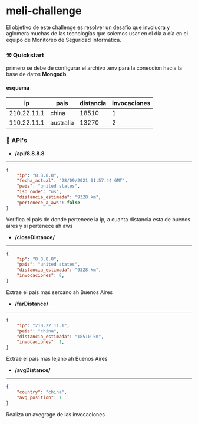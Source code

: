 # meli-challenge

El objetivo de este challenge es resolver un desafío que involucra y aglomera muchas
de las tecnologías que solemos usar en el día a día en el equipo de Monitoreo de
Seguridad Informática.

### ⚒ Quickstart
primero se debe de configurar el archivo .env para la coneccion hacia la base de datos **Mongodb**

#### esquema
| ip | pais | distancia | invocaciones |
|----|------|-----------|--------------|
| 210.22.11.1 | china | 18510 | 1 |
| 110.22.11.1 | australia | 13270 | 2 |

### 📡 API's
* **/api/8.8.8.8**
---
``` json
{
    "ip": "8.8.8.8",
    "fecha_actual": "28/09/2021 01:57:44 GMT",
    "pais": "united states",
    "iso_code": "us",
    "distancia_estimada": "9328 km",
    "pertenece_a_aws": false
}
```
Verifica el pais de donde pertenece la ip, a cuanta distancia esta de buenos aires y si pertenece ah aws

* **/closeDistance/**
---
``` json
{
    "ip": "8.8.8.8",
    "pais": "united states",
    "distancia_estimada": "9328 km",
    "invocaciones": 8,
}
```
Extrae el pais mas sercano ah Buenos Aires

* **/farDistance/**
---
``` json
{
    "ip": "210.22.11.1",
    "pais": "china",
    "distancia_estimada": "18510 km",
    "invocaciones": 1,
}
```
Extrae el pais mas lejano ah Buenos Aires

* **/avgDistance/**
---
``` json
{
    "country": "china",
    "avg_position": 1
}
```
Realiza un avegrage de las invocaciones